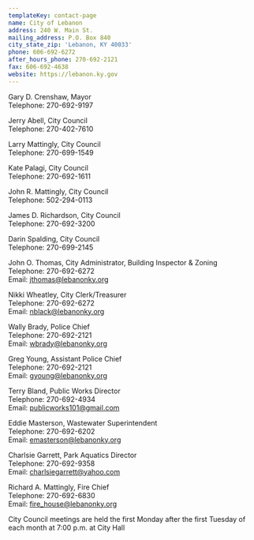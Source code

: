 ```yaml
---
templateKey: contact-page
name: City of Lebanon
address: 240 W. Main St.
mailing_address: P.O. Box 840
city_state_zip: 'Lebanon, KY 40033'
phone: 606-692-6272
after_hours_phone: 270-692-2121
fax: 606-692-4638
website: https://lebanon.ky.gov
---
```

Gary D. Crenshaw, Mayor  
Telephone: 270-692-9197

Jerry Abell, City Council  
Telephone: 270-402-7610

Larry Mattingly, City Council  
Telephone: 270-699-1549

Kate Palagi, City Council  
Telephone: 270-692-1611

John R. Mattingly, City Council  
Telephone: 502-294-0113

James D. Richardson, City Council  
Telephone: 270-692-3200

Darin Spalding, City Council  
Telephone: 270-699-2145

John O. Thomas, City Administrator, Building Inspector &amp; Zoning  
Telephone: 270-692-6272  
Email: jthomas@lebanonky.org

Nikki Wheatley, City Clerk/Treasurer  
Telephone: 270-692-6272  
Email: nblack@lebanonky.org

Wally Brady, Police Chief  
Telephone: 270-692-2121  
Email: wbrady@lebanonky.org

Greg Young, Assistant Police Chief  
Telephone: 270-692-2121  
Email: gyoung@lebanonky.org

Terry Bland, Public Works Director  
Telephone: 270-692-4934  
Email: publicworks101@gmail.com

Eddie Masterson, Wastewater Superintendent  
Telephone: 270-692-6202  
Email: emasterson@lebanonky.org

Charlsie Garrett, Park Aquatics Director  
Telephone: 270-692-9358  
Email: charlsiegarrett@yahoo.com

Richard A. Mattingly, Fire Chief  
Telephone: 270-692-6830  
Email: fire_house@lebanonky.org

City Council meetings are held the first Monday after the first Tuesday of each month at 7:00 p.m. at City Hall

